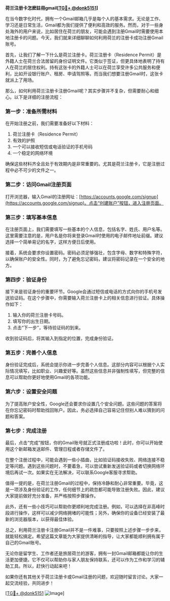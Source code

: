 **荷兰注册卡怎麽註冊gmail[[TG💪+ @donk5151](https://t.me/s/donk5151)]**

在当今数字化时代，拥有一个Gmail邮箱几乎是每个人的基本需求。无论是工作、学习还是日常生活，Gmail都为我们提供了便利和高效的服务。然而，对于一些身处海外的用户来说，比如居住在荷兰的朋友，可能会遇到注册Gmail时需要使用本地注册卡的问题。今天，我们就来详细聊聊如何利用荷兰的注册卡成功注册Gmail账号。

首先，让我们了解一下什么是荷兰注册卡。荷兰注册卡（Residence Permit）是外籍人士在荷兰合法居留的身份证明文件。它类似于签证，但更具体地表明了持有人在荷兰的居住权利。持有这张卡的外籍人士可以在荷兰享受许多公共服务和便利，比如开设银行账户、租房、申请驾照等。而当我们想要注册Gmail时，这张卡就派上了用场。

那么，如何利用荷兰注册卡注册Gmail呢？其实步骤并不复杂，但需要耐心和细心。以下是详细的注册流程：

### 第一步：准备所需材料

在开始注册之前，我们需要准备好以下材料：
1. 荷兰注册卡（Residence Permit）
2. 有效的护照
3. 一个可以接收短信或电话验证的手机号码
4. 一个稳定的网络环境

确保这些材料齐全且处于有效期内是非常重要的。尤其是荷兰注册卡，它是注册过程中必不可少的文件之一。

### 第二步：访问Gmail注册页面

打开浏览器，输入Gmail的注册网址：[https://accounts.google.com/signup](https://accounts.google.com/signup)。点击“创建账户”按钮，进入注册页面。

### 第三步：填写基本信息

在注册页面上，我们需要填写一些基本的个人信息，包括名字、姓氏、用户名等。这里需要注意的是，用户名是你将来登录Gmail时使用的电子邮件地址前缀。建议选择一个简单易记的名字，这样方便日后使用。

接着，系统会要求你设置密码。密码必须足够强壮，包含字母、数字和特殊字符，以确保账户的安全性。同时，为了避免忘记密码，建议将密码记录在一个安全的地方。

### 第四步：验证身份

接下来是验证身份的重要环节。Google会通过短信或电话的方式向你的手机号发送验证码。在这个步骤中，你需要输入荷兰注册卡上的相关信息进行验证。具体操作如下：

1. 输入你的荷兰注册卡号码。
2. 填写你的出生日期。
3. 点击“下一步”，等待验证码的到来。

收到验证码后，将其输入到指定的位置，完成身份验证。

### 第五步：完善个人信息

身份验证完成后，系统会提示你进一步完善个人信息。这部分内容可以根据个人实际情况填写，比如职业、兴趣爱好等。虽然这些信息并非强制性填写，但完整的信息可以帮助你更好地使用Gmail的各项功能。

### 第六步：设置安全问题

为了提高账户安全性，Google还会要求你设置几个安全问题。这些问题的答案将在你忘记密码时帮助找回账户。因此，务必选择自己容易记住但别人难以猜到的问题和答案。

### 第七步：完成注册

最后，点击“完成”按钮，你的Gmail账号就正式注册成功啦！此时，你可以开始使用这个新邮箱发送邮件、管理日程或者存储文件了。

在整个注册过程中，可能会遇到一些小插曲，比如验证码接收失败、网络连接不稳定等问题。遇到这些问题时，不要着急，可以尝试重新发送验证码或者切换网络环境后再试一次。如果实在无法解决，可以联系Google客服寻求帮助。

值得一提的是，在荷兰注册Gmail的过程中，保持冷静和耐心非常重要。毕竟，这是一项涉及身份验证的工作，任何细节上的疏忽都可能导致注册失败。因此，建议大家提前做好充分准备，并严格按照步骤操作。

此外，还有一些小技巧可以帮助你更顺利地完成注册。例如，可以选择在非高峰时段进行操作，这样可以减少网络拥堵的可能性；另外，确保你的设备已经安装了最新的浏览器版本，以获得最佳体验。

总之，利用荷兰注册卡注册Gmail并不是一件难事，只要按照上述步骤一步步来，就能轻松搞定。希望这篇文章能为大家提供清晰的指导，让大家都能顺利拥有属于自己的Gmail账号。

无论你是留学生、工作者还是旅居荷兰的游客，拥有一封Gmail邮箱都能让你的生活更加便捷。它不仅可以帮助你与家人朋友保持联系，还可以作为工作和学习的辅助工具。所以，赶快行动起来吧！

如果你还有其他关于荷兰注册卡或Gmail注册的问题，欢迎随时留言讨论。大家一起交流经验，共同进步！

[[TG💪+ @donk5151](https://t.me/s/donk5151) ![Image](https://i.postimg.cc/rwNCRYN7/Snipaste-2025-04-30-17-27-05.png)]